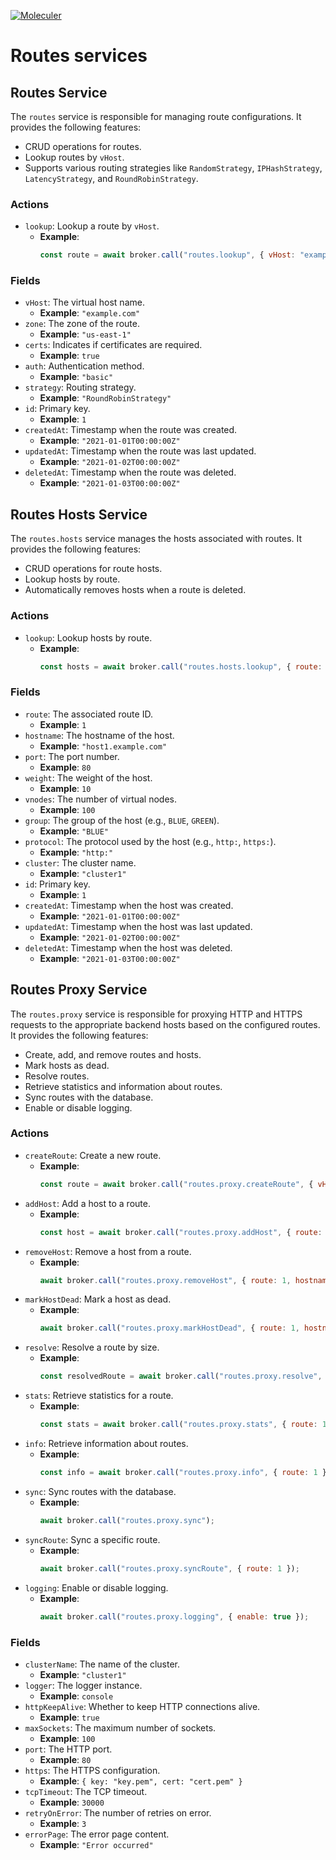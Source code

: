 [![Moleculer](https://badgen.net/badge/Powered%20by/Moleculer/0e83cd)](https://moleculer.services)

# Routes services

## Routes Service

The `routes` service is responsible for managing route configurations. It provides the following features:
- CRUD operations for routes.
- Lookup routes by `vHost`.
- Supports various routing strategies like `RandomStrategy`, `IPHashStrategy`, `LatencyStrategy`, and `RoundRobinStrategy`.

### Actions

- `lookup`: Lookup a route by `vHost`.
  - **Example**: 
    ```js
    const route = await broker.call("routes.lookup", { vHost: "example.com" });
    ```

### Fields

- `vHost`: The virtual host name.
  - **Example**: `"example.com"`
- `zone`: The zone of the route.
  - **Example**: `"us-east-1"`
- `certs`: Indicates if certificates are required.
  - **Example**: `true`
- `auth`: Authentication method.
  - **Example**: `"basic"`
- `strategy`: Routing strategy.
  - **Example**: `"RoundRobinStrategy"`
- `id`: Primary key.
  - **Example**: `1`
- `createdAt`: Timestamp when the route was created.
  - **Example**: `"2021-01-01T00:00:00Z"`
- `updatedAt`: Timestamp when the route was last updated.
  - **Example**: `"2021-01-02T00:00:00Z"`
- `deletedAt`: Timestamp when the route was deleted.
  - **Example**: `"2021-01-03T00:00:00Z"`

## Routes Hosts Service

The `routes.hosts` service manages the hosts associated with routes. It provides the following features:
- CRUD operations for route hosts.
- Lookup hosts by route.
- Automatically removes hosts when a route is deleted.

### Actions

- `lookup`: Lookup hosts by route.
  - **Example**: 
    ```js
    const hosts = await broker.call("routes.hosts.lookup", { route: 1 });
    ```

### Fields

- `route`: The associated route ID.
  - **Example**: `1`
- `hostname`: The hostname of the host.
  - **Example**: `"host1.example.com"`
- `port`: The port number.
  - **Example**: `80`
- `weight`: The weight of the host.
  - **Example**: `10`
- `vnodes`: The number of virtual nodes.
  - **Example**: `100`
- `group`: The group of the host (e.g., `BLUE`, `GREEN`).
  - **Example**: `"BLUE"`
- `protocol`: The protocol used by the host (e.g., `http:`, `https:`).
  - **Example**: `"http:"`
- `cluster`: The cluster name.
  - **Example**: `"cluster1"`
- `id`: Primary key.
  - **Example**: `1`
- `createdAt`: Timestamp when the host was created.
  - **Example**: `"2021-01-01T00:00:00Z"`
- `updatedAt`: Timestamp when the host was last updated.
  - **Example**: `"2021-01-02T00:00:00Z"`
- `deletedAt`: Timestamp when the host was deleted.
  - **Example**: `"2021-01-03T00:00:00Z"`

## Routes Proxy Service

The `routes.proxy` service is responsible for proxying HTTP and HTTPS requests to the appropriate backend hosts based on the configured routes. It provides the following features:
- Create, add, and remove routes and hosts.
- Mark hosts as dead.
- Resolve routes.
- Retrieve statistics and information about routes.
- Sync routes with the database.
- Enable or disable logging.

### Actions

- `createRoute`: Create a new route.
  - **Example**: 
    ```js
    const route = await broker.call("routes.proxy.createRoute", { vHost: "example.com", zone: "us-east-1" });
    ```
- `addHost`: Add a host to a route.
  - **Example**: 
    ```js
    const host = await broker.call("routes.proxy.addHost", { route: 1, hostname: "host1.example.com", port: 80 });
    ```
- `removeHost`: Remove a host from a route.
  - **Example**: 
    ```js
    await broker.call("routes.proxy.removeHost", { route: 1, hostname: "host1.example.com" });
    ```
- `markHostDead`: Mark a host as dead.
  - **Example**: 
    ```js
    await broker.call("routes.proxy.markHostDead", { route: 1, hostname: "host1.example.com" });
    ```
- `resolve`: Resolve a route by size.
  - **Example**: 
    ```js
    const resolvedRoute = await broker.call("routes.proxy.resolve", { size: 100 });
    ```
- `stats`: Retrieve statistics for a route.
  - **Example**: 
    ```js
    const stats = await broker.call("routes.proxy.stats", { route: 1 });
    ```
- `info`: Retrieve information about routes.
  - **Example**: 
    ```js
    const info = await broker.call("routes.proxy.info", { route: 1 });
    ```
- `sync`: Sync routes with the database.
  - **Example**: 
    ```js
    await broker.call("routes.proxy.sync");
    ```
- `syncRoute`: Sync a specific route.
  - **Example**: 
    ```js
    await broker.call("routes.proxy.syncRoute", { route: 1 });
    ```
- `logging`: Enable or disable logging.
  - **Example**: 
    ```js
    await broker.call("routes.proxy.logging", { enable: true });
    ```

### Fields

- `clusterName`: The name of the cluster.
  - **Example**: `"cluster1"`
- `logger`: The logger instance.
  - **Example**: `console`
- `httpKeepAlive`: Whether to keep HTTP connections alive.
  - **Example**: `true`
- `maxSockets`: The maximum number of sockets.
  - **Example**: `100`
- `port`: The HTTP port.
  - **Example**: `80`
- `https`: The HTTPS configuration.
  - **Example**: `{ key: "key.pem", cert: "cert.pem" }`
- `tcpTimeout`: The TCP timeout.
  - **Example**: `30000`
- `retryOnError`: The number of retries on error.
  - **Example**: `3`
- `errorPage`: The error page content.
  - **Example**: `"Error occurred"`

